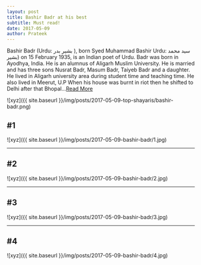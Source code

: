 ```yaml
---
layout: post
title: Bashir Badr at his best
subtitle: Must read!
date: 2017-05-09
author: Prateek
---
```


Bashir Badr (Urdu: بشیر بدر ‎), born Syed Muhammad Bashir Urdu: سید محمد بشیر‎) on 15 February 1935, is an Indian poet of Urdu. Badr was born in Ayodhya, India. He is an alumnus of Aligarh Muslim University. He is married and has three sons Nusrat Badr, Masum Badr, Taiyeb Badr and a daughter. He lived in Aligarh university area during student time and teaching time. He also lived in Meerut, U.P When his house was burnt in riot then he shifted to Delhi after that Bhopal...[Read More](https://en.wikipedia.org/wiki/Bashir_Badr)

<span class="non-post" style="height: 110px;width: 150px">![xyz]({{ site.baseurl }}/img/posts/2017-05-09-top-shayaris/bashir-badr.png)</span>

## #1

![xyz]({{ site.baseurl }}/img/posts/2017-05-09-bashir-badr/1.jpg)

---

## #2

![xyz]({{ site.baseurl }}/img/posts/2017-05-09-bashir-badr/2.jpg)

---

## #3

![xyz]({{ site.baseurl }}/img/posts/2017-05-09-bashir-badr/3.jpg)

---

## #4

![xyz]({{ site.baseurl }}/img/posts/2017-05-09-bashir-badr/4.jpg)
